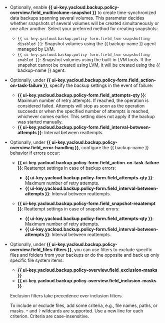 * Optionally, enable **{{ ui-key.yacloud.backup.policy-overview.field_multivolume-snapshot }}** to create time-synchronized data backups spanning several volumes. This parameter decides whether snapshots of several volumes will be created simultaneously or one after another. Select your preferred method for creating snapshots:

    * `{{ ui-key.yacloud.backup.policy-form.field_lvm-snapshotting-disabled }}`: Snapshot volumes using the {{ backup-name }} agent managed by LVM.
    * `{{ ui-key.yacloud.backup.policy-form.field_lvm-snapshotting-enabled }}`: Snapshot volumes using the built-in LVM tools. If the snapshot cannot be created using LVM, it will be created using the {{ backup-name }} agent.

* Optionally, under **{{ ui-key.yacloud.backup.policy-form.field_action-on-task-failure }}**, specify the backup settings in the event of failure:

    * **{{ ui-key.yacloud.backup.policy-form.field_attempts-qty }}**: Maximum number of retry attempts. If reached, the operation is considered failed. Attempts will stop as soon as the operation succeeds or when the specified number of attempts is reached, whichever comes earlier.
        This setting does not apply if the backup was started manually.
    * **{{ ui-key.yacloud.backup.policy-form.field_interval-between-attempts }}**: Interval between reattempts.

* Optionally, under **{{ ui-key.yacloud.backup.policy-overview.field_error-handling }}**, configure the {{ backup-name }} behavior if errors occur:

    *  **{{ ui-key.yacloud.backup.policy-form.field_action-on-task-failure }}**: Reattempt settings in case of backup errors:

        * **{{ ui-key.yacloud.backup.policy-form.field_attempts-qty }}**: Maximum number of retry attempts.
        * **{{ ui-key.yacloud.backup.policy-form.field_interval-between-attempts }}**: Interval between reattempts.

    * **{{ ui-key.yacloud.backup.policy-form.field_snapshot-reaatempt }}**: Reattempt settings in case of snapshot errors:

        *  **{{ ui-key.yacloud.backup.policy-form.field_attempts-qty }}**: Maximum number of retry attempts.
        *  **{{ ui-key.yacloud.backup.policy-form.field_interval-between-attempts }}**: Interval between reattempts.

* Optionally, under **{{ ui-key.yacloud.backup.policy-overview.field_files-filters }}**, you can use filters to exclude specific files and folders from your backups or do the opposite and back up only specific file system items:

    * **{{ ui-key.yacloud.backup.policy-overview.field_exclusion-masks }}**
    * **{{ ui-key.yacloud.backup.policy-overview.field_inclusion-masks }}**

    Exclusion filters take precedence over inclusion filters.

    To include or exclude files, add some criteria, e.g., file names, paths, or masks. `*` and `?` wildcards are supported. Use a new line for each criterion. Criteria are case-insensitive.